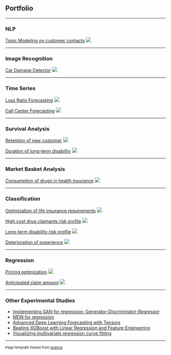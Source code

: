## Portfolio

---

### NLP
[Topic Modeling on customer contacts](/sample_page)
<img src="images/dummy_thumbnail.jpg?raw=true"/>

---

### Image Recognition
[Car Damage Detector](/sample_page)
<img src="images/dummy_thumbnail.jpg?raw=true"/>

---

### Time Series
[Loss Ratio Forecasting](/sample_page)
<img src="images/dummy_thumbnail.jpg?raw=true"/>

[Call Center Forecasting](/sample_page)
<img src="images/dummy_thumbnail.jpg?raw=true"/>

---

### Survival Analysis
[Retention of new customer](/sample_page)
<img src="images/dummy_thumbnail.jpg?raw=true"/>

[Duration of long-term disability](/sample_page)
<img src="images/dummy_thumbnail.jpg?raw=true"/>

---

### Market Basket Analysis
[Consumption of drugs in health insurance](/sample_page)
<img src="images/dummy_thumbnail.jpg?raw=true"/>

---


### Classification
[Optimization of life insurance requirements](/sample_page)
<img src="images/dummy_thumbnail.jpg?raw=true"/>

[High cost drug claimants risk profile](/sample_page)
<img src="images/dummy_thumbnail.jpg?raw=true"/>

[Long-term disability risk profile](/sample_page)
<img src="images/dummy_thumbnail.jpg?raw=true"/>

[Deterioration of experience](/sample_page)
<img src="images/dummy_thumbnail.jpg?raw=true"/>

---

### Regression
[Pricing optimization](/sample_page)
<img src="images/dummy_thumbnail.jpg?raw=true"/>

[Anticipated claim amount](/sample_page)
<img src="images/dummy_thumbnail.jpg?raw=true"/>

---

### Other Experimental Studies

- [Implementing GAN for regression: Generator-Discriminator-Regressor](http://example.com/)
- [MDN for regression](http://example.com/)
- [Advanced Deep Learning Forecasting with Tensors](http://example.com/)
- [Beating XGBoost with Linear Regression and Feature Engineering](http://example.com/)
- [Visualizing multivariate regression curve fitting](http://example.com/)






---
<p style="font-size:11px">Page template forked from <a href="https://github.com/evanca/quick-portfolio">evanca</a></p>
<!-- Remove above link if you don't want to attibute -->
